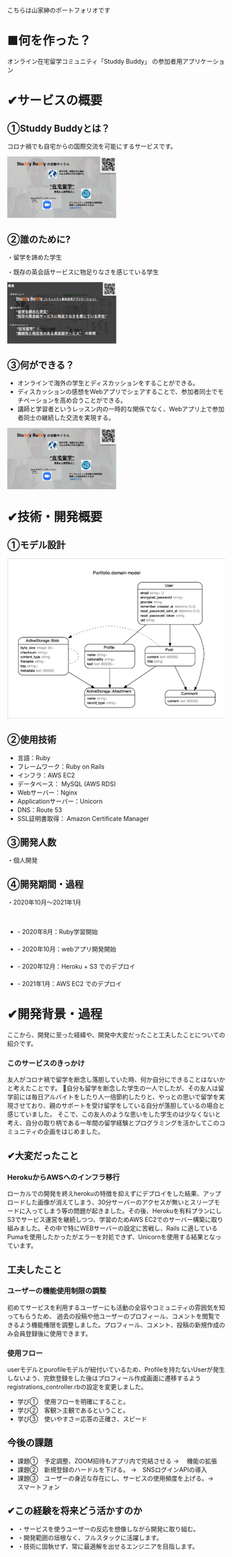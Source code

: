 <p>こちらは山家紳のポートフォリオです</p>
<h1>■何を作った？</h1>
<p>オンライン在宅留学コミュニティ「Studdy Buddy」 の参加者用アプリケーション</p>
<h1>✔サービスの概要</h1>
<h2>①Studdy Buddyとは？</h2>
<p>コロナ禍でも自宅からの国際交流を可能にするサービスです。</p>
<img src = "public/img/readme1.jpg" width="50%">

<h2>②誰のために?</h2>
<p>・留学を諦めた学生</p>
<p>・既存の英会話サービスに物足りなさを感じている学生</p>
<img src = "public/img/readme2.jpg" width="50%">

<h2>③何ができる？</h2>
<ul>
<li>オンラインで海外の学生とディスカッションをすることができる。</li>
<li>ディスカッションの感想をWebアプリでシェアすることで、参加者同士でモチベーションを高め合うことができる。</li>
<li>講師と学習者というレッスン内の一時的な関係でなく、Webアプリ上で参加者同士の継続した交流を実現する。</li>
</ul>
<img src = "public/img/readme1.jpg" width="50%">

<h1>✔技術・開発概要</h1>

<h2>①モデル設計</h2>
<img src = "public/img/erd-sbapp.jpg">



<h2>②使用技術</h2>
<ul>
<li>言語：Ruby</li>     
<li>フレームワーク：Ruby on Rails</li>
<li>インフラ：AWS EC2</li>
<li>データベース： MySQL (AWS RDS)</li>
<li>Webサーバー：Nginx</li>
<li>Applicationサーバー：Unicorn</li>
<li>DNS：Route 53</li>
<li>SSL証明書取得： Amazon Certificate Manager</li>
</ul>

<h2>③開発人数</h2>
<p>・個人開発<p>
<h2>④開発期間・過程</h2>
<p>・2020年10月〜2021年1月</p>
　<ul>
  <li>- 2020年8月：Ruby学習開始</li>
　 <li>- 2020年10月：webアプリ開発開始</li>
　 <li>- 2020年12月：Heroku +  S3 でのデプロイ</li>
　 <li>- 2021年1月：AWS EC2 でのデプロイ</li>
  </ul>

<h1>✔開発背景・過程</h1>
<p>ここから、開発に至った経緯や、開発中大変だったこと工夫したことについての紹介です。</p>
<h3>このサービスのきっかけ</h3>
<p>友人がコロナ禍で留学を断念し落胆していた時、何か自分にできることはないかと考えたことです。
自分も留学を断念した学生の一人でしたが、その友人は留学前には毎日アルバイトをしたり人一倍節約したりと、やっとの思いで留学を実現させており、親のサポートを受け留学をしている自分が落胆しているの場合と感じていました。
そこで、この友人のような思いをした学生のは少なくないと考え、自分の取り柄である一年間の留学経験とプログラミングを活かしてこのコミュニティの企画をはじめました。</p>

<h2>✔大変だったこと</h2>
<h3>HerokuからAWSへのインフラ移行</h3>
<p>ローカルでの開発を終えherokuの特徴を抑えずにデプロイをした結果、アップロードした画像が消えてしまう、30分サーバーのアクセスが無いとスリープモードに入ってしまう等の問題が起きました。その後、Herokuを有料プランにしS3でサービス運営を継続しつつ、学習のためAWS EC2でのサーバー構築に取り組みました。その中で特にWEBサーバーの設定に苦戦し、Rails に適しているPumaを使用したかったがエラーを対処できず、Unicornを使用する結果となっています。</p>

<h2>工夫したこと</h2>
<h3>ユーザーの機能使用制限の調整</h3>
<p>初めてサービスを利用するユーザーにも活動の全容やコミュニティの雰囲気を知ってもらうため、
  過去の投稿や他ユーザーのプロフィール、コメントを閲覧できるよう機能権限を調整しました。プロフィール、コメント、投稿の新規作成のみ会員登録後に使用できます。</p>
<h3>使用フロー</h3>
<p>userモデルとpurofileモデルが紐付いているため、Profileを持たないUserが発生しないよう、完飲登録をした後はプロフィール作成画面に遷移するようregistrations_controller.rbの設定を変更しました。</p>

<ul>
<li>学び①　使用フローを明確にすること。</li>
<li>学び②　客観＞主観であるということ。</li>
<li>学び③　使いやすさ＝応答の正確さ、スピード</li>
</ul>

<h2>今後の課題</h2>
<ul>
<li>課題①　予定調整、ZOOM招待もアプリ内で完結させる   →　       機能の拡張</li>
<li>課題②　新規登録のハードルを下げる。 →　SNSログインAPIの導入</li>
<li>課題③　ユーザーの身近な存在にし、サービスの使用頻度を上げる。→　スマートフォン</li>
</ul>

<h2>✔この経験を将来どう活かすのか</h2>
<ul>
<li>・サービスを使うユーザーの反応を想像しながら開発に取り組む。</li>
<li>・開発範囲の垣根なく、フルスタックに活躍します。</li>
<li>・技術に固執せず、常に最適解を出せるエンジニアを目指します。</li>
</ul>
